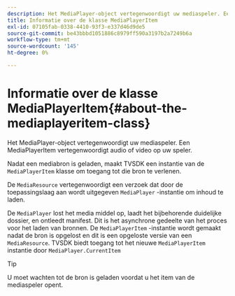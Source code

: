 ```yaml
---
description: Het MediaPlayer-object vertegenwoordigt uw mediaspeler. Een MediaPlayerItem vertegenwoordigt audio of video op uw speler.
title: Informatie over de klasse MediaPlayerItem
exl-id: 07105fab-0338-4410-93f3-e337d46d9de5
source-git-commit: be43bbbd1051886c8979ff590a3197b2a7249b6a
workflow-type: tm+mt
source-wordcount: '145'
ht-degree: 0%

---
```


# Informatie over de klasse MediaPlayerItem{#about-the-mediaplayeritem-class}

Het MediaPlayer-object vertegenwoordigt uw mediaspeler. Een MediaPlayerItem vertegenwoordigt audio of video op uw speler.

Nadat een mediabron is geladen, maakt TVSDK een instantie van de `MediaPlayerItem` klasse om toegang tot die bron te verlenen.

De `MediaResource` vertegenwoordigt een verzoek dat door de toepassingslaag aan wordt uitgegeven `MediaPlayer` -instantie om inhoud te laden.

De `MediaPlayer` lost het media middel op, laadt het bijbehorende duidelijke dossier, en ontleedt manifest. Dit is het asynchrone gedeelte van het proces voor het laden van bronnen. De `MediaPlayerItem` -instantie wordt gemaakt nadat de bron is opgelost en dit is een opgeloste versie van een `MediaResource`. TVSDK biedt toegang tot het nieuwe `MediaPlayerItem` instantie door `MediaPlayer.CurrentItem`

>[!TIP]
>
>U moet wachten tot de bron is geladen voordat u het item van de mediaspeler opent.
